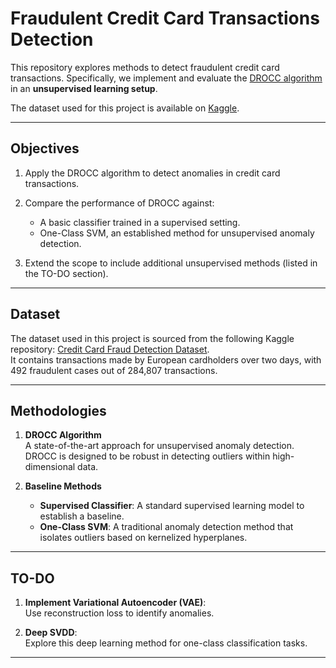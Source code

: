 # Fraudulent Credit Card Transactions Detection

This repository explores methods to detect fraudulent credit card transactions. Specifically, we implement and evaluate the [DROCC algorithm](https://arxiv.org/abs/2002.12718) in an **unsupervised learning setup**. 

The dataset used for this project is available on [Kaggle](https://www.kaggle.com/datasets/mlg-ulb/creditcardfraud).

---

## Objectives

1. Apply the DROCC algorithm to detect anomalies in credit card transactions.
2. Compare the performance of DROCC against:
   - A basic classifier trained in a supervised setting.
   - One-Class SVM, an established method for unsupervised anomaly detection.

3. Extend the scope to include additional unsupervised methods (listed in the TO-DO section).

---

## Dataset

The dataset used in this project is sourced from the following Kaggle repository:
[Credit Card Fraud Detection Dataset](https://www.kaggle.com/datasets/mlg-ulb/creditcardfraud).  
It contains transactions made by European cardholders over two days, with 492 fraudulent cases out of 284,807 transactions.

---

## Methodologies

1. **DROCC Algorithm**  
   A state-of-the-art approach for unsupervised anomaly detection. DROCC is designed to be robust in detecting outliers within high-dimensional data.

2. **Baseline Methods**  
   - **Supervised Classifier**: A standard supervised learning model to establish a baseline.  
   - **One-Class SVM**: A traditional anomaly detection method that isolates outliers based on kernelized hyperplanes.

---

## TO-DO

1. **Implement Variational Autoencoder (VAE)**:  
   Use reconstruction loss to identify anomalies.

2. **Deep SVDD**:  
   Explore this deep learning method for one-class classification tasks.

---